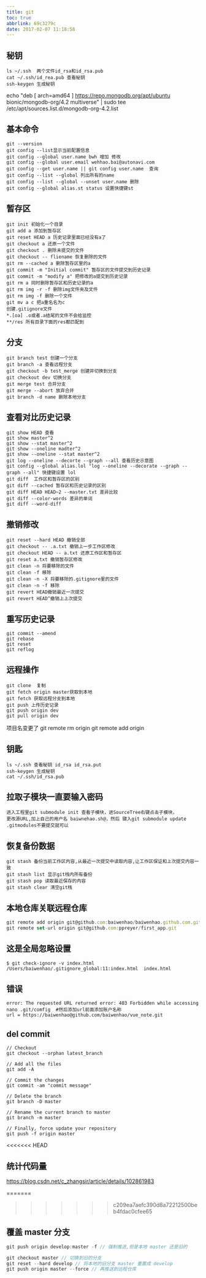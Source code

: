 ```yaml
---
title: git
toc: true
abbrlink: 69c3279c
date: 2017-02-07 11:18:58
---
```



## 秘钥
```
ls ~/.ssh  两个文件id_rsa和id_rsa.pub
cat ~/.ssh/id_rea.pub 查看秘钥
ssh-keygen 生成秘钥
```
echo "deb [ arch=amd64 ] https://repo.mongodb.org/apt/ubuntu bionic/mongodb-org/4.2 multiverse" | sudo tee /etc/apt/sources.list.d/mongodb-org-4.2.list

## 基本命令
```
git --version
git config --list显示当前配置信息
git config --global user.name bwh 增加 修改
git config --global user.email wehhao.bai@autonavi.com
git config --get user.name || git config user.name  查询
git config --list --global 列出所有的name
git config --list --global --unset user.name 删除
git config --global alias.st status 设置快捷键st
```


## 暂存区
```
git init 初始化一个目录
git add a 添加到暂存区
git reset HEAD a 历史记录里面已经没有a了
git checkout a 还原一个文件
git checkout . 删除未提交的文件
git checkout -- fliename 恢复删除的文件
git rm --cached a 删除暂存区里的a
git commit -m "Initial commit" 暂存区的文件提交到历史记录
git commit -m "modify a" 把修改的a提交到历史记录
git rm a 同时删除暂存区和历史记录的a
git rm img -r -f 删除img文件夹及文件
git rm img -f 删除一个文件
git mv a c 把a重名名为c
创建.gitignore文件
*.[oa] .o或者.a结尾的文件不会给监控
**/res 所有目录下面的res都匹配到
```


## 分支
```
git branch test 创建一个分支
git branch -a 查看远程分支
git checkout -b test_merge 创建并切换到分支
git checkout dev 切换分支
git merge test 合并分支
git merge --abort 放弃合并
git branch -d name 删除本地分支
```


## 查看对比历史记录
```
git show HEAD 查看
git show master^2
git show --stat master^2
git show --oneline madter^2 
git show --oneline --stat master^2
git log --oneline --decorte --graph --all 查看历史示意图
git config --global alias.lol "log --oneline --decorate --graph --graph --all" 快捷键设置 lol
git diff  工作区和暂存区的区别
git diff --cached 暂存区和历史记录的区别
git diff HEAD HEAD~2 --master.txt 差异比较
git diff --color-words 差异的单词
git diff --word-diff
```


## 撤销修改
```
git reset --hard HEAD 撤销全部
git checkout -- .a.txt 撤销上一步工作区修改
git checkout HEAD -- a.txt 还原工作区和暂存区
git reset a.txt 撤销暂存区修改
git clean -n 将要移除的文件
git clean -f 移除
git clean -n -X 将要移除的.gitignore里的文件
git clean -n -f 移除
git revert HEAD撤销最近一次提交
git revert HEAD^撤销上上次提交
```


## 重写历史记录
```
git commit --amend
git rebase 
git reset
git reflog
```


## 远程操作
```
git clone  复制
git fetch origin master获取到本地
git fetch 获取远程分支到本地
git push 上传历史记录
git push origin dev
git pull origin dev
```
项目名变更了
git remote rm origin
git remote add origin


## 钥匙
```
ls ~/.ssh 查看秘钥 id_rsa id_rsa.put
ssh-keygen 生成秘钥
cat ~/.ssh/id_rsa.pub
```


## 拉取子模块一直要输入密码
```
进入工程里git submodule init 查看子模块，进SourceTree右键点击子模块，
更改源URL,加上自己的用户名 baiwnehao.sh@，然后 键入git submodule update
.gitmodules不要提交就可以
```


## 恢复备份数据
```
git stash 备份当前工作区内容,从最近一次提交中读取内容,让工作区保证和上次提交内容一致
git stash list 显示git栈内所有备份
git stash pop 读取最近保存的内容
git stash clear 清空git栈
```


## 本地仓库关联远程仓库
```js
git remote add origin git@github.com:baiwenhao/baiwenhao.github.com.git
git remote set-url origin git@github.com:ppreyer/first_app.git
```


## 这是全局忽略设置
```
$ git check-ignore -v index.html
/Users/baiwenhao/.gitignore_global:11:index.html  index.html
```


## 错误
```
error: The requested URL returned error: 403 Forbidden while accessing
nano .git/comfig  #然后添加url前面添加账户名称
url = https://baiwenhao@github.com/baiwenhao/vue_note.git
```


## del commit
```
// Checkout
git checkout --orphan latest_branch

// Add all the files
git add -A

// Commit the changes
git commit -am "commit message"

// Delete the branch
git branch -D master

// Rename the current branch to master
git branch -m master

// Finally, force update your repository
git push -f origin master
```

<<<<<<< HEAD
## 统计代码量
https://blog.csdn.net/c_zhangsir/article/details/102861983

=======
>>>>>>> c209ea7aefc390d8a72212500beb4fdac0cfee65
## 覆盖 master 分支
```js
git push origin develop:master -f // 强制推送,但是本地 master 还是旧的

git checkout master // 切换到旧的分支
git reset --hard develop // 将本地的旧分支 master 重置成 develop
git push origin master --force // 再推送到远程仓库
```

